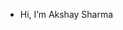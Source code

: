 - Hi, I’m Akshay Sharma

<!---
akshay4git/akshay4git is a ✨ special ✨ repository because its `README.md` (this file) appears on your GitHub profile.
You can click the Preview link to take a look at your changes.
--->
